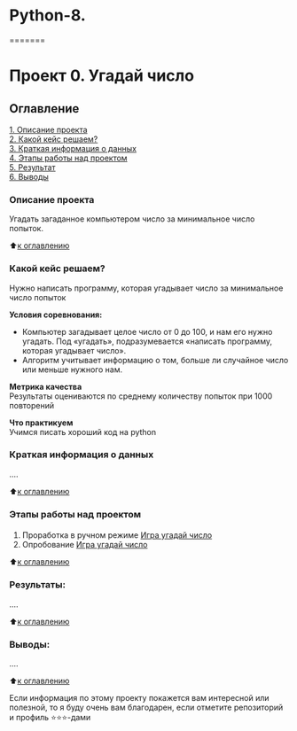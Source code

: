 # Python-8.
=======
# Проект 0. Угадай число

## Оглавление  
[1. Описание проекта](https://github.com/1Mitya1/Python-8/blob/main/README.md#Описание-проекта)  
[2. Какой кейс решаем?](https://github.com/1Mitya1/Python-8/blob/main/README.md#Какой-кейс-решаем)  
[3. Краткая информация о данных](https://github.com/1Mitya1/Python-8/blob/main/README.md#Краткая-информация-о-данных)  
[4. Этапы работы над проектом](https://github.com/1Mitya1/Python-8/blob/main/README.md#Этапы-работы-над-проектом)  
[5. Результат](https://github.com/1Mitya1/Python-8/blob/main/README.md#Результат)    
[6. Выводы](https://github.com/1Mitya1/Python-8/blob/main/README.md#Выводы) 

### Описание проекта    
Угадать загаданное компьютером число за минимальное число попыток.

:arrow_up:[к оглавлению](https://github.com/1Mitya1/Python-8/blob/main/README.md)


### Какой кейс решаем?    
Нужно написать программу, которая угадывает число за минимальное число попыток

**Условия соревнования:**  
- Компьютер загадывает целое число от 0 до 100, и нам его нужно угадать. Под «угадать», подразумевается «написать программу, которая угадывает число».
- Алгоритм учитывает информацию о том, больше ли случайное число или меньше нужного нам.

**Метрика качества**     
Результаты оцениваются по среднему количеству попыток при 1000 повторений

**Что практикуем**     
Учимся писать хороший код на python


### Краткая информация о данных
....
  
:arrow_up:[к оглавлению](https://github.com/1Mitya1/Python-8/blob/main/README.md#Оглавление)


### Этапы работы над проектом  
#### 
1. Проработка в ручном режиме [Игра угадай число](https://github.com/1Mitya1/Python-8/blob/main/game_1.ipynb)
2. Опробование [Игра угадай число](https://github.com/1Mitya1/Python-8/blob/main/game_v2.ipynb) 

:arrow_up:[к оглавлению](https://github.com/1Mitya1/Python-8/blob/main/README.md#Оглавление)


### Результаты:  
....

:arrow_up:[к оглавлению](https://github.com/1Mitya1/Python-8/blob/main/README.md#Оглавление)


### Выводы:  
....

:arrow_up:[к оглавлению](https://github.com/1Mitya1/Python-8/blob/main/README.md#Оглавление)


Если информация по этому проекту покажется вам интересной или полезной, то я буду очень вам благодарен, если отметите репозиторий и профиль ⭐️⭐️⭐️-дами